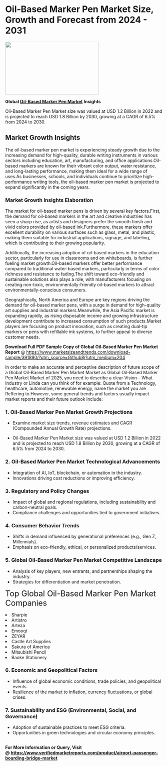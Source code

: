 <H1>Oil-Based Marker Pen Market Size, Growth and Forecast from 2024 - 2031</H1><img class="aligncenter size-medium wp-image-584254" src="https://thirdeyenews.in/wp-content/uploads/2024/09/Global-Market-Research-300x168.jpeg" alt="" width="300" height="168" /><p><strong>Global&nbsp;<a href="https://www.marketsizeandtrends.com/download-sample/391890/?utm_source=Github8j?utm_medium=204">Oil-Based Marker Pen Market</a> Insights</strong></p><p>Oil-Based Marker Pen Market size was valued at USD 1.2 Billion in 2022 and is projected to reach USD 1.8 Billion by 2030, growing at a CAGR of 6.5% from 2024 to 2030.</p><p><h2>Market Growth Insights</h2> <p>The oil-based marker pen market is experiencing steady growth due to the increasing demand for high-quality, durable writing instruments in various sectors including education, art, manufacturing, and office applications.Oil-based markers are known for their vibrant color output, water resistance, and long-lasting performance, making them ideal for a wide range of uses.As businesses, schools, and individuals continue to prioritize high-performance writing tools, the oil-based marker pen market is projected to expand significantly in the coming years.</p> <h3>Market Growth Insights Elaboration</h3> <p>The market for oil-based marker pens is driven by several key factors.First, the demand for oil-based markers in the art and creative industries has seen a sharp rise, as artists and designers prefer the smooth finish and vivid colors provided by oil-based ink.Furthermore, these markers offer excellent durability on various surfaces such as glass, metal, and plastic, making them suitable for industrial applications, signage, and labeling, which is contributing to their growing popularity.</p> <p>Additionally, the increasing adoption of oil-based markers in the education sector, particularly for use in classrooms and on whiteboards, is further fueling market growth.Oil-based markers offer better performance compared to traditional water-based markers, particularly in terms of color richness and resistance to fading.The shift toward eco-friendly and sustainable solutions also plays a role, with manufacturers focusing on creating non-toxic, environmentally-friendly oil-based markers to attract environmentally-conscious consumers.</p> <p>Geographically, North America and Europe are key regions driving the demand for oil-based marker pens, with a surge in demand for high-quality art supplies and industrial markers.Meanwhile, the Asia Pacific market is expanding rapidly, as rising disposable income and growing infrastructure development contribute to increased consumption of such products.Market players are focusing on product innovation, such as creating dual-tip markers or pens with refillable ink systems, to further appeal to diverse customer needs.</p> <p><span class=""><strong>Download Full PDF Sample Copy of Global Oil-Based Marker Pen Market Report</strong> @ <a href="https://www.marketsizeandtrends.com/download-sample/391890/?utm_source=Github8j?utm_medium=204" target="_blank">https://www.marketsizeandtrends.com/download-sample/391890/?utm_source=Github8j?utm_medium=204</a></span></p><p>In order to make an accurate and perceptive description of future scope of a Global&nbsp;Oil-Based Marker Pen Market Market as Global&nbsp;Oil-Based Marker Pen Market Market of 2025, you need to describe a clear Vision &ndash; What Industry or Linda can you think of for example: Quote from a Technology, healthcare, automotive, renewable energy, name the market you are Reffering to.However, some general trends and factors usually impact market reports and their future outlook include:</p><h3>1.&nbsp;<strong>Oil-Based Marker Pen Market Growth Projections</strong></h3><ul><li>Examine market size trends, revenue estimates and CAGR (Compounded Annual Growth Rate) projections.</li><li><p>Oil-Based Marker Pen Market size was valued at USD 1.2 Billion in 2022 and is projected to reach USD 1.8 Billion by 2030, growing at a CAGR of 6.5% from 2024 to 2030.</p></li></ul><h3>2.&nbsp;<strong>Oil-Based Marker Pen Market Technological Advancements</strong></h3><ul><li>Integration of AI, IoT, blockchain, or automation in the industry.</li><li>Innovations driving cost reductions or improving efficiency.</li></ul><h3>3.&nbsp;<strong>Regulatory and Policy Changes</strong></h3><ul><li>Impact of global and regional regulations, including sustainability and carbon-neutral goals.</li><li>Compliance challenges and opportunities tied to government initiatives.</li></ul><h3>4.&nbsp;<strong>Consumer Behavior Trends</strong></h3><ul><li>Shifts in demand influenced by generational preferences (e.g., Gen Z, Millennials).</li><li>Emphasis on eco-friendly, ethical, or personalized products/services.</li></ul><h3>5.&nbsp;<strong>Global Oil-Based Marker Pen Market Competitive Landscape</strong></h3><ul><li>Analysis of key players, new entrants, and partnerships shaping the industry.</li><li>Strategies for differentiation and market penetration.</li></ul><p data-pm-slice="1 1 []"><span style="color: inherit; font-family: inherit; font-size: 25px;">Top Global Oil-Based Marker Pen Market Companies</span></p><div class="" data-test-id=""><p><li>Sharpie</li><li> Artistro</li><li> Arteza</li><li> Emooqi</li><li> ZEYAR</li><li> Castle Art Supplies</li><li> Sakura of America</li><li> Mitsubishi Pencil</li><li> Baoke Stationery</li></p></div><h3>6.&nbsp;<strong>Economic and Geopolitical Factors</strong></h3><ul><li>Influence of global economic conditions, trade policies, and geopolitical events.</li><li>Resilience of the market to inflation, currency fluctuations, or global crises.</li></ul><h3>7.&nbsp;<strong>Sustainability and ESG (Environmental, Social, and Governance)</strong></h3><ul><li>Adoption of sustainable practices to meet ESG criteria.</li><li>Opportunities in green technologies and circular economy principles.</li></ul><h2><strong style="font-size: 14px;">For More Information or Query, Visit @&nbsp;</strong><a style="background-color: #ffffff; font-size: 14px;" href="https://www.marketsizeandtrends.com/report/oil-based-marker-pen-market/" target="_blank">https://www.verifiedmarketreports.com/product/airport-passenger-boarding-bridge-market</a></h2>